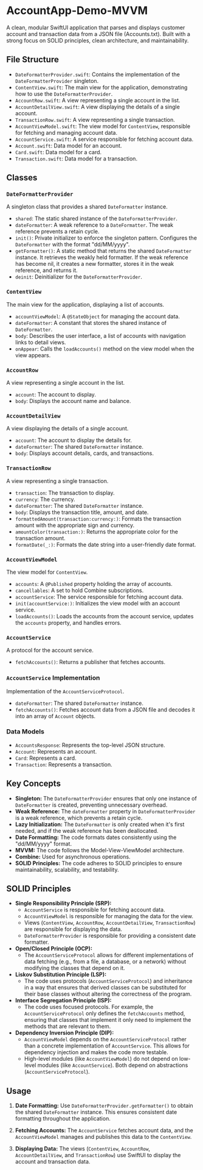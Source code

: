 # AccountApp-Demo-MVVM
A clean, modular SwiftUI application that parses and displays customer account and transaction data from a JSON file (Accounts.txt). Built with a strong focus on SOLID principles, clean architecture, and maintainability.

## File Structure

* `DateFormatterProvider.swift`: Contains the implementation of the `DateFormatterProvider` singleton.
* `ContentView.swift`: The main view for the application, demonstrating how to use the `DateFormatterProvider`.
* `AccountRow.swift`: A view representing a single account in the list.
* `AccountDetailView.swift`: A view displaying the details of a single account.
* `TransactionRow.swift`: A view representing a single transaction.
* `AccountViewModel.swift`: The view model for `ContentView`, responsible for fetching and managing account data.
* `AccountService.swift`: A service responsible for fetching account data.
* `Account.swift`: Data model for an account.
* `Card.swift`: Data model for a card.
* `Transaction.swift`: Data model for a transaction.

## Classes

### `DateFormatterProvider`

A singleton class that provides a shared `DateFormatter` instance.

* `shared`: The static shared instance of the `DateFormatterProvider`.
* `dateFormatter`: A weak reference to a `DateFormatter`. The weak reference prevents a retain cycle.
* `init()`: Private initializer to enforce the singleton pattern. Configures the `DateFormatter` with the format "dd/MM/yyyy".
* `getFormatter()`: A static method that returns the shared `DateFormatter` instance. It retrieves the weakly held formatter. If the weak reference has become nil, it creates a new formatter, stores it in the weak reference, and returns it.
* `deinit`: Deinitializer for the `DateFormatterProvider`.

### `ContentView`

The main view for the application, displaying a list of accounts.

* `accountViewModel`: A `@StateObject` for managing the account data.
* `dateFormatter`: A constant that stores the shared instance of `DateFormatter`.
* `body`: Describes the user interface, a list of accounts with navigation links to detail views.
* `onAppear`: Calls the `loadAccounts()` method on the view model when the view appears.

### `AccountRow`

A view representing a single account in the list.

* `account`: The account to display.
* `body`: Displays the account name and balance.

### `AccountDetailView`

A view displaying the details of a single account.

* `account`: The account to display the details for.
* `dateFormatter`: The shared `DateFormatter` instance.
* `body`: Displays account details, cards, and transactions.

### `TransactionRow`

A view representing a single transaction.

* `transaction`: The transaction to display.
* `currency`: The currency.
* `dateFormatter`: The shared `DateFormatter` instance.
* `body`: Displays the transaction title, amount, and date.
* `formattedAmount(transaction:currency:)`: Formats the transaction amount with the appropriate sign and currency.
* `amountColor(transaction:)`: Returns the appropriate color for the transaction amount.
* `formatDate(_:)`: Formats the date string into a user-friendly date format.

### `AccountViewModel`

The view model for `ContentView`.

* `accounts`: A `@Published` property holding the array of accounts.
* `cancellables`: A set to hold Combine subscriptions.
* `accountService`: The service responsible for fetching account data.
* `init(accountService:)`: Initializes the view model with an account service.
* `loadAccounts()`: Loads the accounts from the account service, updates the `accounts` property, and handles errors.

### `AccountService`

A protocol for the account service.

* `fetchAccounts()`: Returns a publisher that fetches accounts.

### `AccountService` Implementation

Implementation of the `AccountServiceProtocol`.

* `dateFormatter`: The shared `DateFormatter` instance.
* `fetchAccounts()`: Fetches account data from a JSON file and decodes it into an array of `Account` objects.

### Data Models

* `AccountsResponse`: Represents the top-level JSON structure.
* `Account`: Represents an account.
* `Card`: Represents a card.
* `Transaction`: Represents a transaction.

## Key Concepts

* **Singleton:** The `DateFormatterProvider` ensures that only one instance of `DateFormatter` is created, preventing unnecessary overhead.
* **Weak Reference:** The `dateFormatter` property in `DateFormatterProvider` is a weak reference, which prevents a retain cycle.
* **Lazy Initialization:** The `DateFormatter` is only created when it's first needed, and if the weak reference has been deallocated.
* **Date Formatting:** The code formats dates consistently using the "dd/MM/yyyy" format.
* **MVVM:** The code follows the Model-View-ViewModel architecture.
* **Combine:** Used for asynchronous operations.
* **SOLID Principles:** The code adheres to SOLID principles to ensure maintainability, scalability, and testability.

## SOLID Principles

* **Single Responsibility Principle (SRP):**
    * `AccountService` is responsible for fetching account data.
    * `AccountViewModel` is responsible for managing the data for the view.
    * Views (`ContentView`, `AccountRow`, `AccountDetailView`, `TransactionRow`) are responsible for displaying the data.
    * `DateFormatterProvider` is responsible for providing a consistent date formatter.
* **Open/Closed Principle (OCP):**
    * The `AccountServiceProtocol` allows for different implementations of data fetching (e.g., from a file, a database, or a network) without modifying the classes that depend on it.
* **Liskov Substitution Principle (LSP):**
    * The code uses protocols (`AccountServiceProtocol`) and inheritance in a way that ensures that derived classes can be substituted for their base classes without altering the correctness of the program.
* **Interface Segregation Principle (ISP):**
    * The code uses focused protocols. For example, the `AccountServiceProtocol` only defines the `fetchAccounts` method, ensuring that classes that implement it only need to implement the methods that are relevant to them.
* **Dependency Inversion Principle (DIP):**
    * `AccountViewModel` depends on the `AccountServiceProtocol` rather than a concrete implementation of `AccountService`. This allows for dependency injection and makes the code more testable.
    * High-level modules (like `AccountViewModel`) do not depend on low-level modules (like `AccountService`). Both depend on abstractions (`AccountServiceProtocol`).

## Usage

1.  **Date Formatting:** Use `DateFormatterProvider.getFormatter()` to obtain the shared `DateFormatter` instance. This ensures consistent date formatting throughout the application.

2.  **Fetching Accounts:** The `AccountService` fetches account data, and the `AccountViewModel` manages and publishes this data to the `ContentView`.

3.  **Displaying Data:** The views (`ContentView`, `AccountRow`, `AccountDetailView`, and `TransactionRow`) use SwiftUI to display the account and transaction data.

